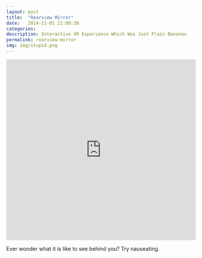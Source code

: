 ```yaml
---
layout: post
title:  "Rearview Mirror"
date:   2014-11-01 21:00:30
categories: 
description: Interactive VR Experience Which Was Just Plain Bananas
permalink: rearview-mirror
img: img/stupid.png
---
```

<div>
	<iframe width="100%" height="480" src="https://www.youtube.com/embed/fK-cwCxU4IU" frameborder="0" allowfullscreen></iframe>
</div>

<p>
	Ever wonder what it is like to see behind you? Try nauseating.
</p>